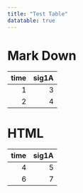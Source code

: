 ```yaml
---
title: "Test Table"
datatable: true
---
```


# Mark Down

<div class="datatable-begin"></div>

| time| sig1A|
|----:|-----:|
|    1|     3|
|    2|     4|

<div class="datatable-end"></div>


# HTML

<table class="display">
 <thead>
  <tr>
   <th style="text-align:right;"> time </th>
   <th style="text-align:right;"> sig1A </th>
  </tr>
 </thead>
<tbody>
  <tr>
   <td style="text-align:right;"> 4 </td>
   <td style="text-align:right;"> 5 </td>
  </tr>
  <tr>
   <td style="text-align:right;"> 6 </td>
   <td style="text-align:right;"> 7 </td>
  </tr>
</tbody>
</table>

